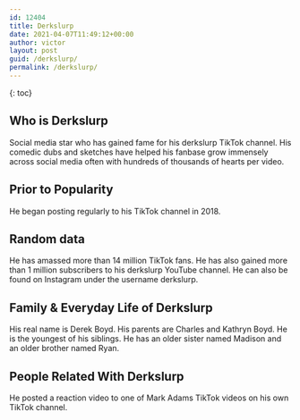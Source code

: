 ```yaml
---
id: 12404
title: Derkslurp
date: 2021-04-07T11:49:12+00:00
author: victor
layout: post
guid: /derkslurp/
permalink: /derkslurp/
---
```



{: toc}


## Who is Derkslurp



Social media star who has gained fame for his derkslurp TikTok channel. His comedic dubs and sketches have helped his fanbase grow immensely across social media often with hundreds of thousands of hearts per video. 

                
                
                
## Prior to Popularity



He began posting regularly to his TikTok channel in 2018. 

                
                
                
## Random data



He has amassed more than 14 million TikTok fans. He has also gained more than 1 million subscribers to his derkslurp YouTube channel. He can also be found on Instagram under the username derkslurp. 

                
                
                
## Family & Everyday Life of Derkslurp



His real name is Derek Boyd. His parents are Charles and Kathryn Boyd. He is the youngest of his siblings. He has an older sister named Madison and an older brother named Ryan.

                
                
                
## People Related With Derkslurp



He posted a reaction video to one of Mark Adams TikTok videos on his own TikTok channel.  

                
              
            
          
          
          